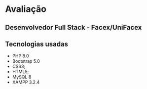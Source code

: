 # Avaliação

## Desenvolvedor Full Stack - Facex/UniFacex

## Tecnologias usadas

* PHP 8.0
* Bootstrap 5.0
* CSS3;
* HTML5;
* MySQL 8
* XAMPP 3.2.4